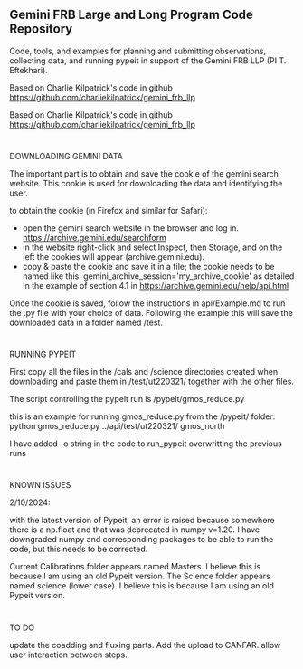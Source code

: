 ## Gemini FRB Large and Long Program Code Repository


Code, tools, and examples for planning and submitting observations, collecting data, and running pypeit in support of the Gemini FRB LLP (PI T. Eftekhari).

Based on Charlie Kilpatrick's code in github https://github.com/charliekilpatrick/gemini_frb_llp

Based on Charlie Kilpatrick's code in github https://github.com/charliekilpatrick/gemini_frb_llp


#

DOWNLOADING GEMINI DATA 

The important part is to obtain and save the cookie of the gemini search website. This cookie is used for downloading 
the data and identifying the user. 

to obtain the cookie (in Firefox and similar for Safari):
- open the gemini search website in the browser and log in. https://archive.gemini.edu/searchform
- in the website right-click and select Inspect, then Storage, and on the left the cookies will appear (archive.gemini.edu). 
- copy & paste the cookie and save it in a file; the cookie needs to be named like this: gemini_archive_session='my_archive_cookie' as detailed in the example of section 4.1 in https://archive.gemini.edu/help/api.html

Once the cookie is saved, follow the instructions in api/Example.md to run the .py file with your choice of data. 
Following the example this will save the downloaded data in a folder named /test.



# 

RUNNING PYPEIT

First copy all the files in the /cals and /science directories created when downloading and paste them in /test/ut220321/ together with the other files.

The script controlling the pypeit run is /pypeit/gmos_reduce.py

this is an example for running gmos_reduce.py from the /pypeit/ folder:      python gmos_reduce.py ../api/test/ut220321/  gmos_north  

I have added -o string in the code to run_pypeit overwritting the previous runs






#

KNOWN ISSUES 

2/10/2024: 

with the latest version of Pypeit, an error is raised because somewhere there is a np.float and that was 
deprecated in numpy v=1.20. I have downgraded numpy and corresponding packages to be able to run the code, but this 
needs to be corrected. 

Current Calibrations folder appears named Masters. I believe this is because I am using an old Pypeit version. 
The Science folder appears named science (lower case). I believe this is because I am using an old Pypeit version. 



# 
TO DO

update the coadding and fluxing parts. Add the upload to CANFAR. allow user interaction between steps.

